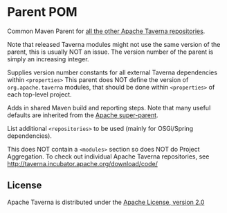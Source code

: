 # Parent POM 

Common Maven Parent for [all the other Apache Taverna repositories](http://taverna.incubator.apache.org/code/).
 
Note that released Taverna modules might not use the same version of the parent, this is usually NOT an issue. The version number of the parent is simply an increasing integer.

Supplies version number constants for all external Taverna dependencies within `<properties>`
This parent does NOT define the version of `org.apache.taverna` modules, that should
be done within `<properties>` of each top-level project.

Adds in shared Maven build and reporting steps.  Note that many useful defaults are inherited from the
[Apache super-parent](http://central.maven.org/maven2/org/apache/apache/).

List additional `<repositories>` to be used (mainly for OSGi/Spring dependencies).

This does NOT contain a `<modules>` section so does NOT do Project Aggregation. To check out individual 
Apache Taverna repositories, see http://taverna.incubator.apache.org/download/code/


## License

Apache Taverna is distributed under the
[Apache License, version 2.0](http://www.apache.org/licenses/LICENSE-2.0)
